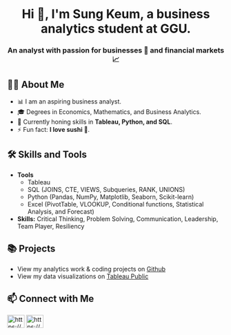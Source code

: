 <h1 align="center">Hi 👋, I'm Sung Keum, a business analytics student at GGU.</h1>
<h3 align="center">An analyst with passion for businesses 🏪 and financial markets 📈</h3>

<h2>🙋‍♀️ About Me</h2>

- 📊 I am an aspiring business analyst.
- 🎓 Degrees in Economics, Mathematics, and Business Analytics.
- 🌱 Currently honing skills in **Tableau, Python, and SQL**.
- ⚡ Fun fact: **I love sushi 🍣**.

<h2>🛠 Skills and Tools</h2>

- **Tools**
  - Tableau
  - SQL (JOINS, CTE, VIEWS, Subqueries, RANK, UNIONS)
  - Python (Pandas, NumPy, Matplotlib, Seaborn, Scikit-learn)
  - Excel (PivotTable, VLOOKUP, Conditional functions, Statistical Analysis, and Forecast)
- **Skills:** Critical Thinking, Problem Solving, Communication, Leadership, Team Player, Resiliency

<h2>📚 Projects</h2>

- View my analytics work & coding projects on [Github](https://github.com/SunghKeum)
- View my data visualizations on [Tableau Public](https://public.tableau.com/app/profile/sung.keum/vizzes)

<h2>📫 Connect with Me</h2>

<p align="left">
<a href="https://www.linkedin.com/in/sungkeum" target="blank"><img align="center" src="https://raw.githubusercontent.com/rahuldkjain/github-profile-readme-generator/master/src/images/icons/Social/linked-in-alt.svg" alt="https://www.linkedin.com/in/sungkeum" height="30" width="40" /></a>
<a href="https://www.kaggle.com/sungkeum" target="blank"><img align="center" src="https://raw.githubusercontent.com/rahuldkjain/github-profile-readme-generator/master/src/images/icons/Social/kaggle.svg" alt="https://www.kaggle.com/sungkeum" height="30" width="40" /></a>

